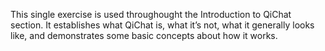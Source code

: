 This single exercise is used throughought the Introduction to QiChat section. It establishes what QiChat is, what it’s not, what it generally looks like, and demonstrates some basic concepts about how it works.

